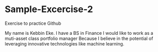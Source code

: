 # Sample-Excercise-2
Exercise to practice Github

My name is Kebbin Eke. I have a BS in Finance
I would like to work as a muti-asset class portfolio manager
Because I believe in the potential of leveraging innovative technologies like machine learning.
